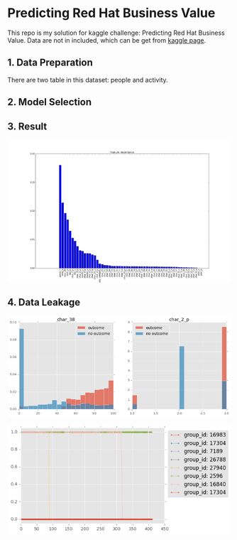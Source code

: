 # Predicting Red Hat Business Value
This repo is my solution for kaggle challenge: Predicting Red Hat Business Value. Data are not in included, which can be get from [kaggle page](https://www.kaggle.com/c/predicting-red-hat-business-value).  
## 1. Data Preparation
There are two table in this dataset: people and activity.

## 2. Model Selection

## 3. Result
![char features](Img/fea_imp_full.png)

## 4. Data Leakage
![char features](Img/char_dist.png)

![char features](Img/gp_id.png)
